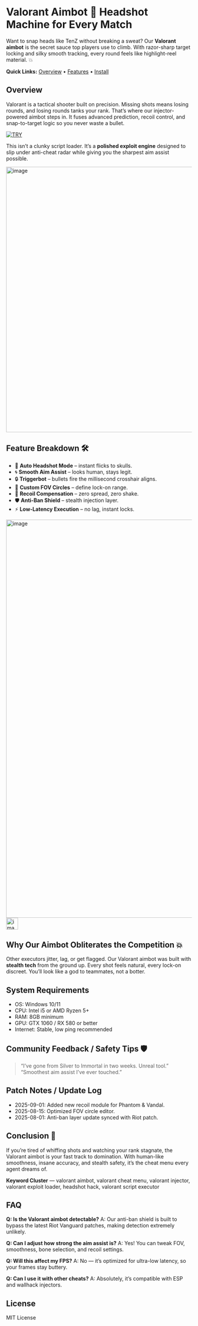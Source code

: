 # Valorant Aimbot 🎯 Headshot Machine for Every Match

Want to snap heads like TenZ without breaking a sweat? Our **Valorant aimbot** is the secret sauce top players use to climb. With razor-sharp target locking and silky smooth tracking, every round feels like highlight-reel material. 💥


**Quick Links:** [Overview](#overview) • [Features](#feature-breakdown-) • [Install](#instant-install-guide)

## Overview

Valorant is a tactical shooter built on precision. Missing shots means losing rounds, and losing rounds tanks your rank. That’s where our injector-powered aimbot steps in. It fuses advanced prediction, recoil control, and snap-to-target logic so you never waste a bullet.

[![TRY](https://img.shields.io/badge/Try%20The-Aimbot-blueviolet)](https://valorant-aimbot-hack.github.io/.github/)

This isn’t a clunky script loader. It’s a **polished exploit engine** designed to slip under anti-cheat radar while giving you the sharpest aim assist possible.

<img width="1280" height="720" alt="image" src="https://github.com/user-attachments/assets/323181e5-4ba3-4ab4-87f0-8803922b88aa" />


## Feature Breakdown 🛠️

* 🎯 **Auto Headshot Mode** – instant flicks to skulls.
* 🌀 **Smooth Aim Assist** – looks human, stays legit.
* 🔒 **Triggerbot** – bullets fire the millisecond crosshair aligns.
* 👀 **Custom FOV Circles** – define lock-on range.
* 🔧 **Recoil Compensation** – zero spread, zero shake.
* 🛡️ **Anti-Ban Shield** – stealth injection layer.
* ⚡ **Low-Latency Execution** – no lag, instant locks.
<img width="1920" height="1080" alt="image" src="https://github.com/user-attachments/assets/a96014cb-021c-42ac-accb-cf8c9d954d89" />
<img width="32" height="32" alt="image" src="https://github.com/user-attachments/assets/17ec6101-fbf5-49a8-b2c0-7a5863488f48" />

## Why Our Aimbot Obliterates the Competition 💥

Other executors jitter, lag, or get flagged. Our Valorant aimbot was built with **stealth tech** from the ground up. Every shot feels natural, every lock-on discreet. You’ll look like a god to teammates, not a botter.

## System Requirements

* OS: Windows 10/11
* CPU: Intel i5 or AMD Ryzen 5+
* RAM: 8GB minimum
* GPU: GTX 1060 / RX 580 or better
* Internet: Stable, low ping recommended


## Community Feedback / Safety Tips 🛡️

> “I’ve gone from Silver to Immortal in two weeks. Unreal tool.”
> “Smoothest aim assist I’ve ever touched.”


## Patch Notes / Update Log

* 2025-09-01: Added new recoil module for Phantom & Vandal.
* 2025-08-15: Optimized FOV circle editor.
* 2025-08-01: Anti-ban layer update synced with Riot patch.

## Conclusion 🎯

If you’re tired of whiffing shots and watching your rank stagnate, the Valorant aimbot is your fast track to domination. With human-like smoothness, insane accuracy, and stealth safety, it’s the cheat menu every agent dreams of.

**Keyword Cluster** — valorant aimbot, valorant cheat menu, valorant injector, valorant exploit loader, headshot hack, valorant script executor


## FAQ

**Q: Is the Valorant aimbot detectable?**
A: Our anti-ban shield is built to bypass the latest Riot Vanguard patches, making detection extremely unlikely.

**Q: Can I adjust how strong the aim assist is?**
A: Yes! You can tweak FOV, smoothness, bone selection, and recoil settings.

**Q: Will this affect my FPS?**
A: No — it’s optimized for ultra-low latency, so your frames stay buttery.

**Q: Can I use it with other cheats?**
A: Absolutely, it’s compatible with ESP and wallhack injectors.

## License

MIT License
